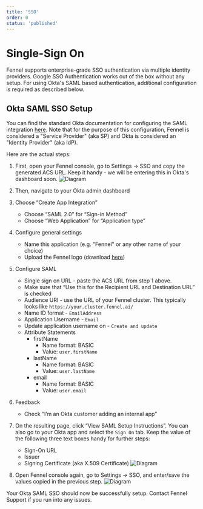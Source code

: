 ```yaml
---
title: 'SSO'
order: 0
status: 'published'
---
```


# Single-Sign On

Fennel supports enterprise-grade SSO authentication via multiple identity 
providers. Google SSO Authentication works out of the box without any setup. 
For using Okta's SAML based authentication, additional configuration is required
as described below.


## Okta SAML SSO Setup

You can find the standard Okta documentation for configuring the SAML integration 
[here](https://help.okta.com/en-us/content/topics/apps/apps_app_integration_wizard_saml.htm).
Note that for the purpose of this configuration, Fennel is considered a "Service 
Provider" (aka SP) and Okta is considered an "Identity Provider" (aka IdP).

Here are the actual steps:

1. First, open your Fennel console, go to Settings -> SSO and copy the generated 
   ACS URL. Keep it handy - we will be entering this in Okta's dashboard soon.
    ![Diagram](/assets/sso_console_acs.png)
2. Then, navigate to your Okta admin dashboard
3. Choose “Create App Integration”
    - Choose “SAML 2.0” for “Sign-in Method”
    - Choose “Web Application” for “Application type”
4. Configure general settings
    - Name this application (e.g. "Fennel" or any other name of your choice)
    - Upload the Fennel logo (download [here](https://avatars.githubusercontent.com/u/94271393?s=280&v=4))
5. Configure SAML
    - Single sign on URL - paste the ACS URL from step 1 above.
    - Make sure that “Use this for the Recipient URL and Destination URL” is checked
    - Audience URI - use the URL of your Fennel cluster. This typically looks like `https://your.cluster.fennel.ai/`
    - Name ID format - `EmailAddress`
    - Application Username - `Email`
    - Update application username on - `Create and update`
    - Attribute Statements
        - firstName
            - Name format: BASIC
            - Value: `user.firstName`
        - lastName
            - Name format: BASIC
            - Value: `user.lastName`
        - email
            - Name format: BASIC
            - Value: `user.email`
6. Feedback
    - Check “I’m an Okta customer adding an internal app”
7. On the resulting page, click “View SAML Setup Instructions”. You can also go 
   to your Okta app and select the `Sign On` tab. Keep the value of the following
   three text boxes handy for further steps:
    - Sign-On URL
    - Issuer
    - Signing Certificate (aka X.509 Certificate)
    ![Diagram](/assets/sso_okta.png)

8. Open Fennel console again, go to Settings -> SSO, and enter/save the values
   copied in the previous step.
    ![Diagram](/assets/sso_console_filled.png)


Your Okta SAML SSO should now be successfully setup. Contact Fennel Support if
you run into any issues.